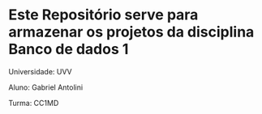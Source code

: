 # Este Repositório serve para armazenar os projetos da disciplina **Banco de dados 1**
Universidade: UVV

Aluno: Gabriel Antolini

Turma: CC1MD

